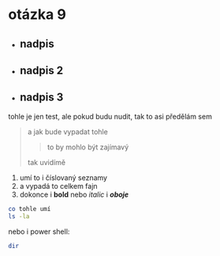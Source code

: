 
# otázka 9

- ## nadpis
- ## nadpis 2
- ## nadpis 3

tohle je jen test, ale pokud budu nudit, tak to asi předělám sem

> a jak bude vypadat tohle
>
>> to by mohlo být zajímavý
>
> tak uvidímě

1. umí to i číslovaný seznamy
2. a vypadá to celkem fajn
3. dokonce i **bold** nebo *italic* i ***oboje***

```bash
co tohle umí
ls -la
```

nebo i power shell:
```powershell
dir
```

